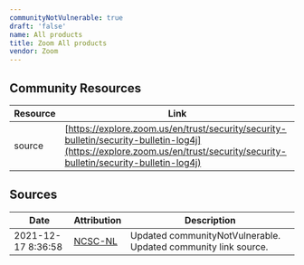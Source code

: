 ```yaml
---
communityNotVulnerable: true
draft: 'false'
name: All products
title: Zoom All products
vendor: Zoom
---
```



## Community Resources
| Resource | Link |
| --- | --- |
| source | [https://explore.zoom.us/en/trust/security/security-bulletin/security-bulletin-log4j](https://explore.zoom.us/en/trust/security/security-bulletin/security-bulletin-log4j) |


## Sources
| Date | Attribution | Description |
| --- | --- | --- |
| 2021-12-17 8:36:58 | [NCSC-NL](https://github.com/NCSC-NL/log4shell/blob/main/software/README.md) | Updated communityNotVulnerable. Updated community link source.  |

